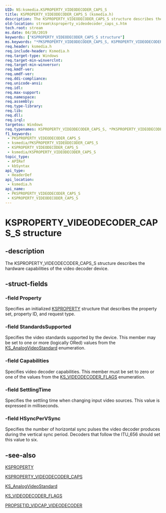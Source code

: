 ```yaml
---
UID: NS:ksmedia.KSPROPERTY_VIDEODECODER_CAPS_S
title: KSPROPERTY_VIDEODECODER_CAPS_S (ksmedia.h)
description: The KSPROPERTY_VIDEODECODER_CAPS_S structure describes the hardware capabilities of the video decoder device.
old-location: stream\ksproperty_videodecoder_caps_s.htm
tech.root: stream
ms.date: 04/30/2019
keywords: ["KSPROPERTY_VIDEODECODER_CAPS_S structure"]
ms.keywords: "*PKSPROPERTY_VIDEODECODER_CAPS_S, KSPROPERTY_VIDEODECODER_CAPS_S, KSPROPERTY_VIDEODECODER_CAPS_S structure [Streaming Media Devices], PKSPROPERTY_VIDEODECODER_CAPS_S, PKSPROPERTY_VIDEODECODER_CAPS_S structure pointer [Streaming Media Devices], ksmedia/KSPROPERTY_VIDEODECODER_CAPS_S, ksmedia/PKSPROPERTY_VIDEODECODER_CAPS_S, stream.ksproperty_videodecoder_caps_s, vidcapstruct_091e360d-7c9a-4ffc-a7b5-aa634847bbed.xml"
req.header: ksmedia.h
req.include-header: Ksmedia.h
req.target-type: Windows
req.target-min-winverclnt: 
req.target-min-winversvr: 
req.kmdf-ver: 
req.umdf-ver: 
req.ddi-compliance: 
req.unicode-ansi: 
req.idl: 
req.max-support: 
req.namespace: 
req.assembly: 
req.type-library: 
req.lib: 
req.dll: 
req.irql: 
targetos: Windows
req.typenames: KSPROPERTY_VIDEODECODER_CAPS_S, *PKSPROPERTY_VIDEODECODER_CAPS_S
f1_keywords:
 - PKSPROPERTY_VIDEODECODER_CAPS_S
 - ksmedia/PKSPROPERTY_VIDEODECODER_CAPS_S
 - KSPROPERTY_VIDEODECODER_CAPS_S
 - ksmedia/KSPROPERTY_VIDEODECODER_CAPS_S
topic_type:
 - APIRef
 - kbSyntax
api_type:
 - HeaderDef
api_location:
 - ksmedia.h
api_name:
 - PKSPROPERTY_VIDEODECODER_CAPS_S
 - KSPROPERTY_VIDEODECODER_CAPS_S
---
```


# KSPROPERTY_VIDEODECODER_CAPS_S structure


## -description

The KSPROPERTY_VIDEODECODER_CAPS_S structure describes the hardware capabilities of the video decoder device.

## -struct-fields

### -field Property

Specifies an initialized <a href="/windows-hardware/drivers/stream/ksproperty-structure">KSPROPERTY</a> structure that describes the property set, property ID, and request type.

### -field StandardsSupported

Specifies the video standards supported by the device. This member may be set to one or more (logically ORed) values from the <a href="/windows-hardware/drivers/ddi/ksmedia/ne-ksmedia-ks_analogvideostandard">KS_AnalogVideoStandard</a> enumeration.

### -field Capabilities

Specifies video decoder capabilities. This member must be set to zero or one of the values from the <a href="/windows-hardware/drivers/ddi/ksmedia/ne-ksmedia-ks_videodecoder_flags">KS_VIDEODECODER_FLAGS</a> enumeration.

### -field SettlingTime

Specifies the settling time when changing input video sources. This value is expressed in milliseconds.

### -field HSyncPerVSync

Specifies the number of horizontal sync pulses the video decoder produces during the vertical sync period. Decoders that follow the ITU_656 should set this value to six.

## -see-also

<a href="/windows-hardware/drivers/stream/ksproperty-structure">KSPROPERTY</a>



<a href="/windows-hardware/drivers/stream/ksproperty-videodecoder-caps">KSPROPERTY_VIDEODECODER_CAPS</a>



<a href="/windows-hardware/drivers/ddi/ksmedia/ne-ksmedia-ks_analogvideostandard">KS_AnalogVideoStandard</a>



<a href="/windows-hardware/drivers/ddi/ksmedia/ne-ksmedia-ks_videodecoder_flags">KS_VIDEODECODER_FLAGS</a>



<a href="/windows-hardware/drivers/stream/propsetid-vidcap-videodecoder">PROPSETID_VIDCAP_VIDEODECODER</a>

